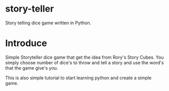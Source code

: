 # story-teller

Story telling dice game written in Python. 

# Introduce

Simple Storyteller dice game that get the idea from Rory's Story Cubes.
You simply choose number of dice's to throw and tell a story and use the
word's that the game give's you.

This is also simple tutorial to start learning python and create a
simple game.
